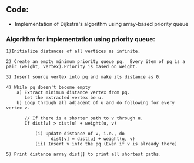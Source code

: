## Code:
<ul>
  <li>Implementation of Dijkstra's algorithm using array-based priority queue</li>
</ul>
<h3> Algorithm for implementation using priority queue:</h3>

<p><code>1)Initialize distances of all vertices as infinite.</code></p>
<p><code>2) Create an empty minimum priority queue pq.  Every item of pq is a pair (weight, vertex).Priority is based on weight.</code></p>
<p><code>3) Insert source vertex into pq and make its distance as 0.</code></p>
<p><code>4) While pq doesn't become empty
    a) Extract minimum distance vertex from pq. 
       Let the extracted vertex be u.
    b) Loop through all adjacent of u and do following for every vertex v.</code></p>

           // If there is a shorter path to v through u.
           If dist[v] > dist[u] + weight(u, v)

               (i) Update distance of v, i.e., do
                     dist[v] = dist[u] + weight(u, v)
               (ii) Insert v into the pq (Even if v is already there)
  <p><code>5) Print distance array dist[] to print all shortest paths. </code></p>
